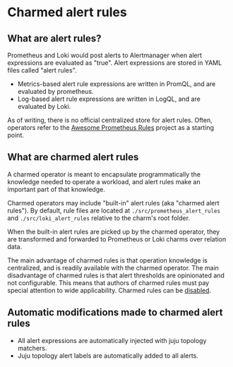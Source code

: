 # Charmed alert rules

## What are alert rules?

Prometheus and Loki would post alerts to Alertmanager when alert expressions are
evaluated as "true". Alert expressions are stored in YAML files called "alert rules".

- Metrics-based alert rule expressions are written in PromQL, and are evaluated by prometheus.
- Log-based alert rule expressions are written in LogQL, and are evaluated by Loki.

As of writing, there is no official centralized store for alert rules. Often, operators
refer to the [Awesome Prometheus Rules](https://samber.github.io/awesome-prometheus-alerts/) 
project as a starting point.

## What are charmed alert rules

A charmed operator is meant to encapsulate programmatically the knowledge needed to
operate a workload, and alert rules make an important part of that knowledge.

Charmed operators may include "built-in" alert rules (aka "charmed alert rules").
By default, rule files are located at `./src/prometheus_alert_rules` and `./src/loki_alert_rules`
relative to the charm's root folder.

When the built-in alert rules are picked up by the charmed operator, they are transformed
and forwarded to Prometheus or Loki charms over relation data.

The main advantage of charmed rules is that operation knowledge is centralized, and is 
readily available with the charmed operator. The main disadvantage of charmed rules is 
that alert thresholds are opinionated and not configurable. This means that authors of 
charmed rules must pay special attention to wide applicability. Charmed rules can be 
[disabled](/how-to/disable-charmed-rules).

## Automatic modifications made to charmed alert rules

- All alert expressions are automatically injected with juju topology matchers.
- Juju topology alert labels are automatically added to all alerts.
